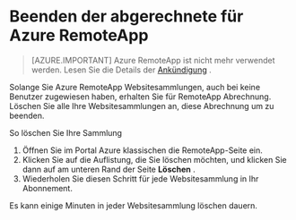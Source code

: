 
<properties
    pageTitle="Ändern die Rechnung für Azure RemoteApp | Microsoft Azure"
    description="Informationen Sie zum Beenden der abgerechnete für Azure RemoteApp."
    services="remoteapp"
    documentationCenter=""
    authors="lizap"
    manager="mbaldwin" />

<tags
    ms.service="remoteapp"
    ms.workload="compute"
    ms.tgt_pltfrm="na"
    ms.devlang="na"
    ms.topic="article"
    ms.date="08/15/2016"
    ms.author="elizapo" />



# <a name="how-to-stop-being-billed-for-azure-remoteapp"></a>Beenden der abgerechnete für Azure RemoteApp

> [AZURE.IMPORTANT]
> Azure RemoteApp ist nicht mehr verwendet werden. Lesen Sie die Details der [Ankündigung](https://go.microsoft.com/fwlink/?linkid=821148) .

Solange Sie Azure RemoteApp Websitesammlungen, auch bei keine Benutzer zugewiesen haben, erhalten Sie für RemoteApp Abrechnung. Löschen Sie alle Ihre Websitesammlungen an, diese Abrechnung um zu beenden. 

So löschen Sie Ihre Sammlung

1. Öffnen Sie im Portal Azure klassischen die RemoteApp-Seite ein.
2. Klicken Sie auf die Auflistung, die Sie löschen möchten, und klicken Sie dann auf am unteren Rand der Seite **Löschen** .
3. Wiederholen Sie diesen Schritt für jede Websitesammlung in Ihr Abonnement. 

Es kann einige Minuten in jeder Websitesammlung löschen dauern.